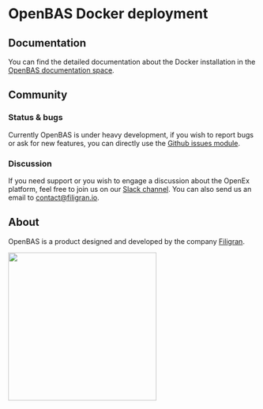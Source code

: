 # OpenBAS Docker deployment

## Documentation

You can find the detailed documentation about the Docker installation in the [OpenBAS documentation space](https://docs.openbas.io/latest/deployment/installation/#using-docker).

## Community

### Status & bugs

Currently OpenBAS is under heavy development, if you wish to report bugs or ask for new features, you can directly use the [Github issues module](https://github.com/OpenEx-Platform/opencti/issues).

### Discussion

If you need support or you wish to engage a discussion about the OpenEx platform, feel free to join us on our [Slack channel](https://community.filigran.io). You can also send us an email to contact@filigran.io.

## About

OpenBAS is a product designed and developed by the company [Filigran](https://filigran.io).

<a href="https://filigran.io" alt="Filigran"><img src="https://github.com/OpenBAS-Platform/openbas/raw/master/.github/img/logo_filigran.png" width="300" /></a>